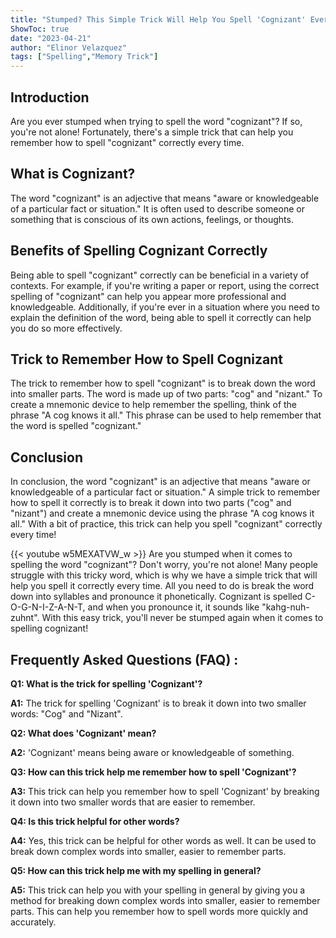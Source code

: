 ```yaml
---
title: "Stumped? This Simple Trick Will Help You Spell 'Cognizant' Every Time!"
ShowToc: true 
date: "2023-04-21"
author: "Elinor Velazquez" 
tags: ["Spelling","Memory Trick"]
---
```

## Introduction
Are you ever stumped when trying to spell the word "cognizant"? If so, you're not alone! Fortunately, there's a simple trick that can help you remember how to spell "cognizant" correctly every time.

## What is Cognizant?
The word "cognizant" is an adjective that means "aware or knowledgeable of a particular fact or situation." It is often used to describe someone or something that is conscious of its own actions, feelings, or thoughts.

## Benefits of Spelling Cognizant Correctly
Being able to spell "cognizant" correctly can be beneficial in a variety of contexts. For example, if you're writing a paper or report, using the correct spelling of "cognizant" can help you appear more professional and knowledgeable. Additionally, if you're ever in a situation where you need to explain the definition of the word, being able to spell it correctly can help you do so more effectively.

## Trick to Remember How to Spell Cognizant
The trick to remember how to spell "cognizant" is to break down the word into smaller parts. The word is made up of two parts: "cog" and "nizant." To create a mnemonic device to help remember the spelling, think of the phrase "A cog knows it all." This phrase can be used to help remember that the word is spelled "cognizant."

## Conclusion
In conclusion, the word "cognizant" is an adjective that means "aware or knowledgeable of a particular fact or situation." A simple trick to remember how to spell it correctly is to break it down into two parts ("cog" and "nizant") and create a mnemonic device using the phrase "A cog knows it all." With a bit of practice, this trick can help you spell "cognizant" correctly every time!

{{< youtube w5MEXATVW_w >}} 
Are you stumped when it comes to spelling the word "cognizant"? Don't worry, you're not alone! Many people struggle with this tricky word, which is why we have a simple trick that will help you spell it correctly every time. All you need to do is break the word down into syllables and pronounce it phonetically. Cognizant is spelled C-O-G-N-I-Z-A-N-T, and when you pronounce it, it sounds like "kahg-nuh-zuhnt". With this easy trick, you'll never be stumped again when it comes to spelling cognizant!

## Frequently Asked Questions (FAQ) :
**Q1: What is the trick for spelling 'Cognizant'?**

**A1:** The trick for spelling 'Cognizant' is to break it down into two smaller words: "Cog" and "Nizant".

**Q2: What does 'Cognizant' mean?**

**A2:** 'Cognizant' means being aware or knowledgeable of something.

**Q3: How can this trick help me remember how to spell 'Cognizant'?**

**A3:** This trick can help you remember how to spell 'Cognizant' by breaking it down into two smaller words that are easier to remember.

**Q4: Is this trick helpful for other words?**

**A4:** Yes, this trick can be helpful for other words as well. It can be used to break down complex words into smaller, easier to remember parts.

**Q5: How can this trick help me with my spelling in general?**

**A5:** This trick can help you with your spelling in general by giving you a method for breaking down complex words into smaller, easier to remember parts. This can help you remember how to spell words more quickly and accurately.





